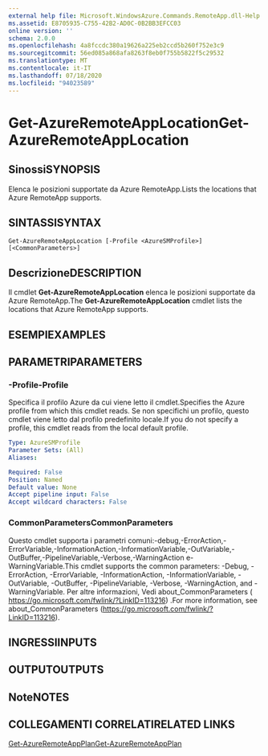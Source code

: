```yaml
---
external help file: Microsoft.WindowsAzure.Commands.RemoteApp.dll-Help.xml
ms.assetid: E8705935-C755-42B2-AD0C-0B2BB3EFCC03
online version: ''
schema: 2.0.0
ms.openlocfilehash: 4a8fccdc380a19626a225eb2ccd5b260f752e3c9
ms.sourcegitcommit: 56ed085a868afa8263f8eb0f755b5822f5c29532
ms.translationtype: MT
ms.contentlocale: it-IT
ms.lasthandoff: 07/18/2020
ms.locfileid: "94023589"
---
```

# <span data-ttu-id="c3141-101">Get-AzureRemoteAppLocation</span><span class="sxs-lookup"><span data-stu-id="c3141-101">Get-AzureRemoteAppLocation</span></span>

## <span data-ttu-id="c3141-102">Sinossi</span><span class="sxs-lookup"><span data-stu-id="c3141-102">SYNOPSIS</span></span>
<span data-ttu-id="c3141-103">Elenca le posizioni supportate da Azure RemoteApp.</span><span class="sxs-lookup"><span data-stu-id="c3141-103">Lists the locations that Azure RemoteApp supports.</span></span>

## <span data-ttu-id="c3141-104">SINTASSI</span><span class="sxs-lookup"><span data-stu-id="c3141-104">SYNTAX</span></span>

```
Get-AzureRemoteAppLocation [-Profile <AzureSMProfile>] [<CommonParameters>]
```

## <span data-ttu-id="c3141-105">Descrizione</span><span class="sxs-lookup"><span data-stu-id="c3141-105">DESCRIPTION</span></span>
<span data-ttu-id="c3141-106">Il cmdlet **Get-AzureRemoteAppLocation** elenca le posizioni supportate da Azure RemoteApp.</span><span class="sxs-lookup"><span data-stu-id="c3141-106">The **Get-AzureRemoteAppLocation** cmdlet lists the locations that Azure RemoteApp supports.</span></span>

## <span data-ttu-id="c3141-107">ESEMPI</span><span class="sxs-lookup"><span data-stu-id="c3141-107">EXAMPLES</span></span>

## <span data-ttu-id="c3141-108">PARAMETRI</span><span class="sxs-lookup"><span data-stu-id="c3141-108">PARAMETERS</span></span>

### <span data-ttu-id="c3141-109">-Profile</span><span class="sxs-lookup"><span data-stu-id="c3141-109">-Profile</span></span>
<span data-ttu-id="c3141-110">Specifica il profilo Azure da cui viene letto il cmdlet.</span><span class="sxs-lookup"><span data-stu-id="c3141-110">Specifies the Azure profile from which this cmdlet reads.</span></span>
<span data-ttu-id="c3141-111">Se non specifichi un profilo, questo cmdlet viene letto dal profilo predefinito locale.</span><span class="sxs-lookup"><span data-stu-id="c3141-111">If you do not specify a profile, this cmdlet reads from the local default profile.</span></span>

```yaml
Type: AzureSMProfile
Parameter Sets: (All)
Aliases: 

Required: False
Position: Named
Default value: None
Accept pipeline input: False
Accept wildcard characters: False
```

### <span data-ttu-id="c3141-112">CommonParameters</span><span class="sxs-lookup"><span data-stu-id="c3141-112">CommonParameters</span></span>
<span data-ttu-id="c3141-113">Questo cmdlet supporta i parametri comuni:-debug,-ErrorAction,-ErrorVariable,-InformationAction,-InformationVariable,-OutVariable,-OutBuffer,-PipelineVariable,-Verbose,-WarningAction e-WarningVariable.</span><span class="sxs-lookup"><span data-stu-id="c3141-113">This cmdlet supports the common parameters: -Debug, -ErrorAction, -ErrorVariable, -InformationAction, -InformationVariable, -OutVariable, -OutBuffer, -PipelineVariable, -Verbose, -WarningAction, and -WarningVariable.</span></span> <span data-ttu-id="c3141-114">Per altre informazioni, Vedi about_CommonParameters ( https://go.microsoft.com/fwlink/?LinkID=113216) .</span><span class="sxs-lookup"><span data-stu-id="c3141-114">For more information, see about_CommonParameters (https://go.microsoft.com/fwlink/?LinkID=113216).</span></span>

## <span data-ttu-id="c3141-115">INGRESSI</span><span class="sxs-lookup"><span data-stu-id="c3141-115">INPUTS</span></span>

## <span data-ttu-id="c3141-116">OUTPUT</span><span class="sxs-lookup"><span data-stu-id="c3141-116">OUTPUTS</span></span>

## <span data-ttu-id="c3141-117">Note</span><span class="sxs-lookup"><span data-stu-id="c3141-117">NOTES</span></span>

## <span data-ttu-id="c3141-118">COLLEGAMENTI CORRELATI</span><span class="sxs-lookup"><span data-stu-id="c3141-118">RELATED LINKS</span></span>

[<span data-ttu-id="c3141-119">Get-AzureRemoteAppPlan</span><span class="sxs-lookup"><span data-stu-id="c3141-119">Get-AzureRemoteAppPlan</span></span>](./Get-AzureRemoteAppPlan.md)


